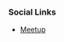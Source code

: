 ### Social Links

* [Meetup](https://www.meetup.com/Dallas-The-Open-Web-Application-Security-Project-Meetup/)

<!--### Chapter Information
* Chapter Region

